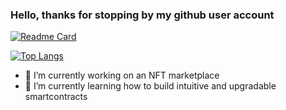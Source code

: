 ### Hello, thanks for stopping by my github user account


[![Readme Card](https://github-readme-stats.vercel.app/api/pin/?username=fentona&repo=fentona)](https://github.com/anuraghazra/github-readme-stats)


[![Top Langs](https://github-readme-stats.vercel.app/api/top-langs/?username=fentona&langs_count=3)](https://github.com/anuraghazra/github-readme-stats)


- 🔭 I’m currently working on an NFT marketplace 
- 🌱 I’m currently learning how to build intuitive and upgradable smartcontracts



